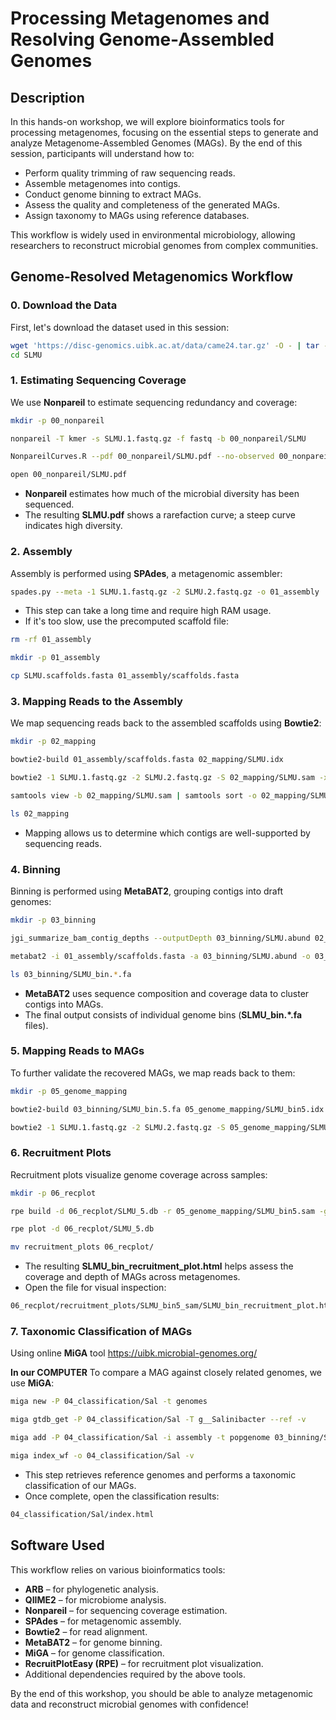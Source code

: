 # Processing Metagenomes and Resolving Genome-Assembled Genomes

## Description
In this hands-on workshop, we will explore bioinformatics tools for processing metagenomes, focusing on the essential steps to generate and analyze Metagenome-Assembled Genomes (MAGs). By the end of this session, participants will understand how to:

- Perform quality trimming of raw sequencing reads.
- Assemble metagenomes into contigs.
- Conduct genome binning to extract MAGs.
- Assess the quality and completeness of the generated MAGs.
- Assign taxonomy to MAGs using reference databases.

This workflow is widely used in environmental microbiology, allowing researchers to reconstruct microbial genomes from complex communities.

## Genome-Resolved Metagenomics Workflow

### 0. Download the Data
First, let's download the dataset used in this session:
```bash
wget 'https://disc-genomics.uibk.ac.at/data/came24.tar.gz' -O - | tar -zx
cd SLMU
```

### 1. Estimating Sequencing Coverage
We use **Nonpareil** to estimate sequencing redundancy and coverage:
```bash
mkdir -p 00_nonpareil

nonpareil -T kmer -s SLMU.1.fastq.gz -f fastq -b 00_nonpareil/SLMU

NonpareilCurves.R --pdf 00_nonpareil/SLMU.pdf --no-observed 00_nonpareil/SLMU.npo

open 00_nonpareil/SLMU.pdf
```
- **Nonpareil** estimates how much of the microbial diversity has been sequenced.
- The resulting **SLMU.pdf** shows a rarefaction curve; a steep curve indicates high diversity.

### 2. Assembly
Assembly is performed using **SPAdes**, a metagenomic assembler:
```bash
spades.py --meta -1 SLMU.1.fastq.gz -2 SLMU.2.fastq.gz -o 01_assembly
```
- This step can take a long time and require high RAM usage.
- If it's too slow, use the precomputed scaffold file:
```bash
rm -rf 01_assembly

mkdir -p 01_assembly

cp SLMU.scaffolds.fasta 01_assembly/scaffolds.fasta
```

### 3. Mapping Reads to the Assembly
We map sequencing reads back to the assembled scaffolds using **Bowtie2**:
```bash
mkdir -p 02_mapping

bowtie2-build 01_assembly/scaffolds.fasta 02_mapping/SLMU.idx

bowtie2 -1 SLMU.1.fastq.gz -2 SLMU.2.fastq.gz -S 02_mapping/SLMU.sam -x 02_mapping/SLMU.idx --no-unal

samtools view -b 02_mapping/SLMU.sam | samtools sort -o 02_mapping/SLMU.bam -

ls 02_mapping
```
- Mapping allows us to determine which contigs are well-supported by sequencing reads.

### 4. Binning
Binning is performed using **MetaBAT2**, grouping contigs into draft genomes:
```bash
mkdir -p 03_binning

jgi_summarize_bam_contig_depths --outputDepth 03_binning/SLMU.abund 02_mapping/SLMU.bam

metabat2 -i 01_assembly/scaffolds.fasta -a 03_binning/SLMU.abund -o 03_binning/SLMU_bin

ls 03_binning/SLMU_bin.*.fa
```
- **MetaBAT2** uses sequence composition and coverage data to cluster contigs into MAGs.
- The final output consists of individual genome bins (**SLMU_bin.*.fa** files).

### 5. Mapping Reads to MAGs
To further validate the recovered MAGs, we map reads back to them:
```bash
mkdir -p 05_genome_mapping

bowtie2-build 03_binning/SLMU_bin.5.fa 05_genome_mapping/SLMU_bin5.idx

bowtie2 -1 SLMU.1.fastq.gz -2 SLMU.2.fastq.gz -S 05_genome_mapping/SLMU_bin5.sam -x 05_genome_mapping/SLMU_bin5.idx --no-unal
```

### 6. Recruitment Plots
Recruitment plots visualize genome coverage across samples:
```bash
mkdir -p 06_recplot

rpe build -d 06_recplot/SLMU_5.db -r 05_genome_mapping/SLMU_bin5.sam -g 03_binning/SLMU_bin.5.fa --mag

rpe plot -d 06_recplot/SLMU_5.db

mv recruitment_plots 06_recplot/
```
- The resulting **SLMU_bin_recruitment_plot.html** helps assess the coverage and depth of MAGs across metagenomes.
- Open the file for visual inspection:

```bash
06_recplot/recruitment_plots/SLMU_bin5_sam/SLMU_bin_recruitment_plot.html
```
### 7. Taxonomic Classification of MAGs

Using online **MiGA** tool
https://uibk.microbial-genomes.org/


**In our COMPUTER**
To compare a MAG against closely related genomes, we use **MiGA**:
```bash
miga new -P 04_classification/Sal -t genomes

miga gtdb_get -P 04_classification/Sal -T g__Salinibacter --ref -v

miga add -P 04_classification/Sal -i assembly -t popgenome 03_binning/SLMU_bin.*.fa

miga index_wf -o 04_classification/Sal -v
```
- This step retrieves reference genomes and performs a taxonomic classification of our MAGs.
- Once complete, open the classification results:
```bash
04_classification/Sal/index.html
```

## Software Used
This workflow relies on various bioinformatics tools:
- **ARB** – for phylogenetic analysis.
- **QIIME2** – for microbiome analysis.
- **Nonpareil** – for sequencing coverage estimation.
- **SPAdes** – for metagenomic assembly.
- **Bowtie2** – for read alignment.
- **MetaBAT2** – for genome binning.
- **MiGA** – for genome classification.
- **RecruitPlotEasy (RPE)** – for recruitment plot visualization.
- Additional dependencies required by the above tools.

By the end of this workshop, you should be able to analyze metagenomic data and reconstruct microbial genomes with confidence!

